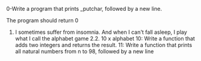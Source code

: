 0-Write a program that prints _putchar, followed by a new line.

The program should return 0
1. I sometimes suffer from insomnia. And when I can't fall asleep, I play what I call the alphabet game
2.2. 10 x alphabet
10: Write a function that adds two integers and returns the result.
11: Write a function that prints all natural numbers from n to 98, followed by a new line

